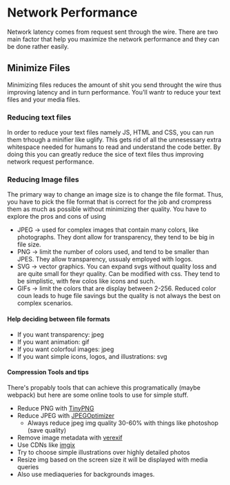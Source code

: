 # Network Performance
Network latency comes from request sent through the wire. There are two main factor that help you maximize the network performance and they can be done rather easily.
  
## Minimize Files
Minimizing files reduces the amount of shit you send throught the wire thus improving latency and in turn performance. You'll wantr to  reduce your text files and your media files.
### Reducing text files
  In order to reduce your text files namely JS, HTML and CSS, you can run them trhough a minifier like uglify. This gets rid of all the unnesessary extra whitespace needed for humans 
  to read and understand the code better. By doing this you can greatly reduce the sice of text files thus improving network request performance.
### Reducing Image files
The primary way to change an image size is to change the file format. Thus, you have to pick the file format that is correct for the job and crompress them as much as possible without
minimizing ther quality. You have to explore the pros and cons
of using
- JPEG -> used for complex images that contain many colors, like photographs. They dont allow for transparency, they tend to be big in file size.
- PNG -> limit the number of colors used, and tend to be smaller than JPES. They allow transparency, ussualy employed with logos.
- SVG -> vector graphics. You can expand svgs without quality loss and are quite small for theyr quality. Can be modified with css. They tend to be simplistic, with few colos
like icons and such.
- GIFs -> limit the colors that are display between 2-256. Reduced color coun leads to huge file savings but the quality is not always the best on complex scenarios.
  
#### Help deciding between file formats
  - If you want transparency: jpeg
  - If you want animation: gif
  - If you want colorfoul images: jpeg
  - If you want simple icons, logos, and illustrations: svg
    
#### Compression Tools and tips
There's propably tools that can achieve this programatically (maybe webpack) but here are some online tools to use for simple stuff.
- Reduce PNG with [TinyPNG](https://tinypng.com/)
- Reduce JPEG with [JPEGOptimizer](https://imageoptimizer.cc/en/jpeg-optimizer)
  - Always reduce jpeg img quality 30-60% with things like photoshop (save quality)
- Remove image metadata with [verexif](https://www.verexif.com/en/)
- Use CDNs like [imgix](https://imgix.com/)
- Try to choose simple illustrations over highly detailed photos
- Resize img based on the screen size it will be displayed with media queries
- Also use mediaqueries for backgrounds images.
  



